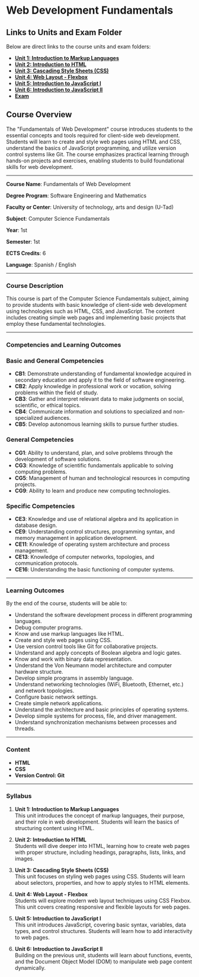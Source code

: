 # Web Development Fundamentals 

## **Links to Units and Exam Folder**

Below are direct links to the course units and exam folders:

- [**Unit 1: Introduction to Markup Languages**](U1/)
- [**Unit 2: Introduction to HTML**](U2/)
- [**Unit 3: Cascading Style Sheets (CSS)**](U3/)
- [**Unit 4: Web Layout - Flexbox**](U4/)
- [**Unit 5: Introduction to JavaScript I**](U5/)
- [**Unit 6: Introduction to JavaScript II**](U6/)
- [**Exam**](EXAM/)

## **Course Overview**

The "Fundamentals of Web Development" course introduces students to the essential concepts and tools required for client-side web development. Students will learn to create and style web pages using HTML and CSS, understand the basics of JavaScript programming, and utilize version control systems like Git. The course emphasizes practical learning through hands-on projects and exercises, enabling students to build foundational skills for web development.

---

**Course Name**: Fundamentals of Web Development

**Degree Program**: Software Engineering and Mathematics

**Faculty or Center**: University of technology, arts and design (U-Tad)

**Subject**: Computer Science Fundamentals

**Year**: 1st

**Semester**: 1st

**ECTS Credits**: 6

**Language**: Spanish / English

---

### **Course Description**

This course is part of the Computer Science Fundamentals subject, aiming to provide students with basic knowledge of client-side web development using technologies such as HTML, CSS, and JavaScript. The content includes creating simple web pages and implementing basic projects that employ these fundamental technologies.

---

### **Competencies and Learning Outcomes**

### **Basic and General Competencies**

- **CB1**: Demonstrate understanding of fundamental knowledge acquired in secondary education and apply it to the field of software engineering.
- **CB2**: Apply knowledge in professional work or vocation, solving problems within the field of study.
- **CB3**: Gather and interpret relevant data to make judgments on social, scientific, or ethical topics.
- **CB4**: Communicate information and solutions to specialized and non-specialized audiences.
- **CB5**: Develop autonomous learning skills to pursue further studies.

### **General Competencies**

- **CG1**: Ability to understand, plan, and solve problems through the development of software solutions.
- **CG3**: Knowledge of scientific fundamentals applicable to solving computing problems.
- **CG5**: Management of human and technological resources in computing projects.
- **CG9**: Ability to learn and produce new computing technologies.

### **Specific Competencies**

- **CE3**: Knowledge and use of relational algebra and its application in database design.
- **CE9**: Understanding control structures, programming syntax, and memory management in application development.
- **CE11**: Knowledge of operating system architecture and process management.
- **CE13**: Knowledge of computer networks, topologies, and communication protocols.
- **CE16**: Understanding the basic functioning of computer systems.

---

### **Learning Outcomes**

By the end of the course, students will be able to:

- Understand the software development process in different programming languages.
- Debug computer programs.
- Know and use markup languages like HTML.
- Create and style web pages using CSS.
- Use version control tools like Git for collaborative projects.
- Understand and apply concepts of Boolean algebra and logic gates.
- Know and work with binary data representation.
- Understand the Von Neumann model architecture and computer hardware structure.
- Develop simple programs in assembly language.
- Understand networking technologies (WiFi, Bluetooth, Ethernet, etc.) and network topologies.
- Configure basic network settings.
- Create simple network applications.
- Understand the architecture and basic principles of operating systems.
- Develop simple systems for process, file, and driver management.
- Understand synchronization mechanisms between processes and threads.

---

### **Content**

- **HTML**
- **CSS**
- **Version Control: Git**

---

### **Syllabus**

1. **Unit 1: Introduction to Markup Languages**  
    This unit introduces the concept of markup languages, their purpose, and their role in web development. Students will learn the basics of structuring content using HTML.

2. **Unit 2: Introduction to HTML**  
    Students will dive deeper into HTML, learning how to create web pages with proper structure, including headings, paragraphs, lists, links, and images.

3. **Unit 3: Cascading Style Sheets (CSS)**  
    This unit focuses on styling web pages using CSS. Students will learn about selectors, properties, and how to apply styles to HTML elements.

4. **Unit 4: Web Layout - Flexbox**  
    Students will explore modern web layout techniques using CSS Flexbox. This unit covers creating responsive and flexible layouts for web pages.

5. **Unit 5: Introduction to JavaScript I**  
    This unit introduces JavaScript, covering basic syntax, variables, data types, and control structures. Students will learn how to add interactivity to web pages.

6. **Unit 6: Introduction to JavaScript II**  
    Building on the previous unit, students will learn about functions, events, and the Document Object Model (DOM) to manipulate web page content dynamically.

